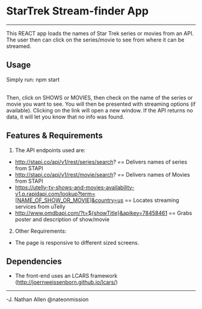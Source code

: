 # StarTrek Stream-finder App
----

This REACT app loads the names of Star Trek series or movies from an API. The user then can click on the series/movie to see from where it can be streamed.

## Usage

Simply run: npm start<br><br>

Then, click on SHOWS or MOVIES, then check on the name of the series or movie you want to see. You will then be presented with streaming options (if available). Clicking on the link will open a new window. If the API returns no data, it will let you know that no info was found.

## Features & Requirements

1. The API endpoints used are:
* http://stapi.co/api/v1/rest/series/search? == Delivers names of series from STAPI
* http://stapi.co/api/v1/rest/movie/search? == Delivers names of Movies from STAPI
* https://utelly-tv-shows-and-movies-availability-v1.p.rapidapi.com/lookup?term=[NAME_OF_SHOW_OR_MOVIE]&country=us  == Locates streaming services from uTelly
* http://www.omdbapi.com/?t=${showTitle}&apikey=78458461 == Grabs poster and description of show/movie

2. Other Requirements:
* The page is responsive to different sized screens.

## Dependencies
* The front-end uses an LCARS framework (http://joernweissenborn.github.io/lcars/) 

----
-J. Nathan Allen
@nateonmission